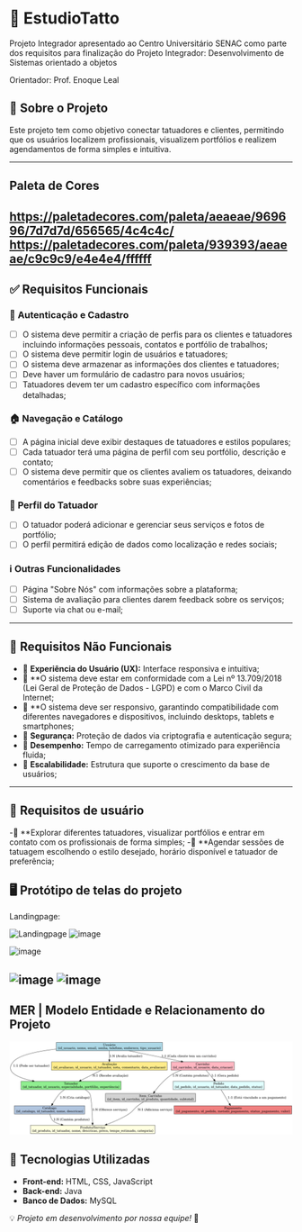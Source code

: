 # 🎨 EstudioTatto

Projeto Integrador apresentado ao Centro Universitário SENAC como parte dos requisitos para finalização do Projeto Integrador: Desenvolvimento de Sistemas orientado a objetos

Orientador: Prof. Enoque Leal


## 📌 Sobre o Projeto

Este projeto tem como objetivo conectar tatuadores e clientes, permitindo que os usuários localizem profissionais, visualizem portfólios e realizem agendamentos de forma simples e intuitiva.

---

## Paleta de Cores
https://paletadecores.com/paleta/aeaeae/969696/7d7d7d/656565/4c4c4c/
https://paletadecores.com/paleta/939393/aeaeae/c9c9c9/e4e4e4/ffffff
---

## ✅ Requisitos Funcionais

### 🔐 **Autenticação e Cadastro**

- [ ] O sistema deve permitir a criação de perfis para os clientes e tatuadores incluindo informações pessoais, contatos e portfólio de trabalhos;
- [ ] O sistema deve permitir login de usuários e tatuadores;
- [ ] O sistema deve armazenar as informações dos clientes e tatuadores;
- [ ] Deve haver um formulário de cadastro para novos usuários;
- [ ] Tatuadores devem ter um cadastro específico com informações detalhadas;

### 🏠 **Navegação e Catálogo**

- [ ] A página inicial deve exibir destaques de tatuadores e estilos populares;
- [ ] Cada tatuador terá uma página de perfil com seu portfólio, descrição e contato;
- [ ] O sistema deve permitir que os clientes avaliem os tatuadores, deixando comentários e feedbacks sobre suas experiências;

### 👤 **Perfil do Tatuador**
- [ ] O tatuador poderá adicionar e gerenciar seus serviços e fotos de portfólio;
- [ ] O perfil permitirá edição de dados como localização e redes sociais;

### ℹ️ **Outras Funcionalidades**

- [ ] Página "Sobre Nós" com informações sobre a plataforma;
- [ ] Sistema de avaliação para clientes darem feedback sobre os serviços;
- [ ] Suporte via chat ou e-mail;

---

## 🚀 Requisitos Não Funcionais

- 🔹 **Experiência do Usuário (UX):** Interface responsiva e intuitiva;
- 🔹 **O sistema deve estar em conformidade com a Lei nº 13.709/2018 (Lei Geral de Proteção de Dados - LGPD) e com o Marco Civil da Internet;
- 🔹 **O sistema deve ser responsivo, garantindo compatibilidade com diferentes navegadores e dispositivos, incluindo desktops, tablets e smartphones;
- 🔹 **Segurança:** Proteção de dados via criptografia e autenticação segura;
- 🔹 **Desempenho:** Tempo de carregamento otimizado para experiência fluida;
- 🔹 **Escalabilidade:** Estrutura que suporte o crescimento da base de usuários;

---

## 👤 Requisitos de usuário

-🔹	**Explorar diferentes tatuadores, visualizar portfólios e entrar em contato com os profissionais de forma simples;
-🔹 **Agendar sessões de tatuagem escolhendo o estilo desejado, horário disponível e tatuador de preferência;

## 🖥️ Protótipo de telas do projeto

Landingpage:

![Landingpage](https://github.com/user-attachments/assets/56eb15e7-97d3-495d-a86c-2379bb00f015)
![image](https://github.com/user-attachments/assets/eb41921f-efa3-4308-a344-119a4f66531d)

![image](https://github.com/user-attachments/assets/b35cc631-c436-42f9-a3b2-42fbefffd49a)

![image](https://github.com/user-attachments/assets/870131e4-44d0-4f15-85ef-f25b33039495)
![image](https://github.com/user-attachments/assets/fe46fe18-18c0-4828-b305-c13a15309733)
---
## MER | Modelo Entidade e Relacionamento do Projeto

![image](img/mer_estudiotatto_cadastros.png)

## 📂 Tecnologias Utilizadas

- **Front-end:** HTML, CSS, JavaScript
- **Back-end:** Java
- **Banco de Dados:** MySQL

💡 *Projeto em desenvolvimento por nossa equipe!* 🚀
